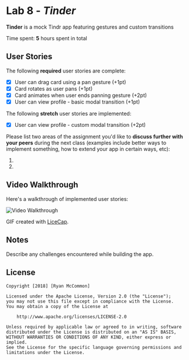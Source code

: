 # Lab 8 - *Tinder*

**Tinder** is a mock Tindr app featuring gestures and custom transitions

Time spent: **5** hours spent in total

## User Stories

The following **required** user stories are complete:

- [X] User can drag card using a pan gesture (+1pt)
- [X] Card rotates as user pans (+1pt)
- [X] Card animates when user ends panning gesture (+2pt)
- [X] User can view profile - basic modal transition (+1pt)

The following **stretch** user stories are implemented:

- [X] User can view profile - custom modal transition (+2pt)

Please list two areas of the assignment you'd like to **discuss further with your peers** during the next class (examples include better ways to implement something, how to extend your app in certain ways, etc):

1.
2.

## Video Walkthrough

Here's a walkthrough of implemented user stories:

<img src='https://image.ibb.co/chW87f/tinder-Remake.gif' title='Video Walkthrough' width='' alt='Video Walkthrough' />

GIF created with [LiceCap](http://www.cockos.com/licecap/).

## Notes

Describe any challenges encountered while building the app.

## License

    Copyright [2018] [Ryan McCommon]

    Licensed under the Apache License, Version 2.0 (the "License");
    you may not use this file except in compliance with the License.
    You may obtain a copy of the License at

        http://www.apache.org/licenses/LICENSE-2.0

    Unless required by applicable law or agreed to in writing, software
    distributed under the License is distributed on an "AS IS" BASIS,
    WITHOUT WARRANTIES OR CONDITIONS OF ANY KIND, either express or implied.
    See the License for the specific language governing permissions and
    limitations under the License.
